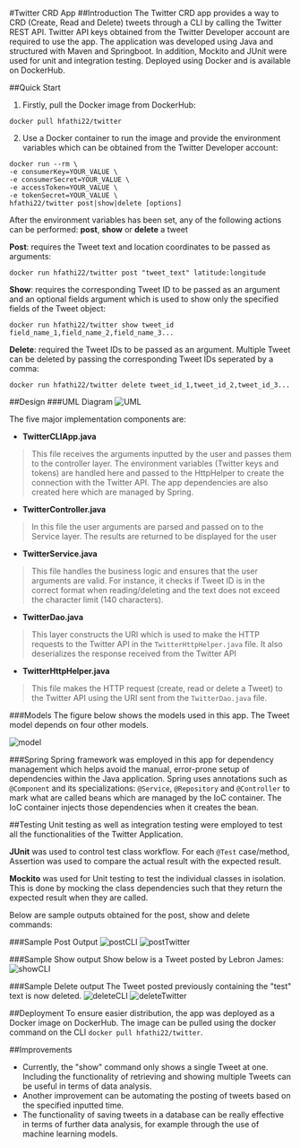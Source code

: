 #Twitter CRD App
##Introduction
The Twitter CRD app provides a way to CRD (Create, Read and Delete) tweets through a CLI by calling
the Twitter REST API. Twitter API keys obtained from the Twitter Developer account are required
to use the app. The application was developed using Java and structured with Maven and Springboot.
In addition, Mockito and JUnit were used for unit and integration testing. Deployed using Docker 
and is available on DockerHub.

##Quick Start
1. Firstly, pull the Docker image from DockerHub:
```
docker pull hfathi22/twitter
```

2. Use a Docker container to run the image and provide the environment variables which can
be obtained from the Twitter Developer account:
```
docker run --rm \
-e consumerKey=YOUR_VALUE \
-e consumerSecret=YOUR_VALUE \
-e accessToken=YOUR_VALUE \
-e tokenSecret=YOUR_VALUE \
hfathi22/twitter post|show|delete [options]
```
After the environment variables has been set, any of the following actions can be performed: 
**post**, **show** or **delete** a tweet

**Post**: requires the Tweet text and location coordinates to be passed as arguments:
```
docker run hfathi22/twitter post "tweet_text" latitude:longitude
```

**Show**: requires the corresponding Tweet ID to be passed as an argument and an optional fields argument 
which is used to show only the specified fields of the Tweet object:
```
docker run hfathi22/twitter show tweet_id field_name_1,field_name_2,field_name_3...
```

**Delete**: required the Tweet IDs to be passed as an argument. Multiple Tweet can be deleted 
by passing the corresponding Tweet IDs seperated by a comma:
```
docker run hfathi22/twitter delete tweet_id_1,tweet_id_2,tweet_id_3...
```

##Design
###UML Diagram
![UML](assets/UML.jpg)

The five major implementation components are:

* **TwitterCLIApp.java**
> This file receives the arguments inputted by the user and passes them to the controller layer. 
> The environment variables (Twitter keys and tokens) are handled here and passed to the HttpHelper to 
> create the connection with the Twitter API. The app dependencies are also created here 
> which are managed by Spring.

* **TwitterController.java**
> In this file the user arguments are parsed and passed on to the Service layer. The results are
> returned to be displayed for the user

* **TwitterService.java**
> This file handles the business logic and ensures that the user arguments are valid. For instance, it 
> checks if Tweet ID is in the correct format when reading/deleting and the text does not exceed the 
> character limit (140 characters).

* **TwitterDao.java**
> This layer constructs the URI which is used to make the HTTP requests to the Twitter API 
> in the `TwitterHttpHelper.java` file. It also deserializes the response received from the 
> Twitter API

* **TwitterHttpHelper.java**
> This file makes the HTTP request (create, read or delete a Tweet) to the Twitter API using the URI sent from the `TwitterDao.java`
> file.

###Models
The figure below shows the models used in this app. The Tweet model depends on four other models.

![model](assets/model.png)

###Spring
Spring framework was employed in this app for dependency management which helps avoid the manual,
error-prone setup of dependencies within the Java application. Spring uses annotations such as `@Component` and
its specializations: `@Service`, `@Repository` and `@Controller` to mark what are called 
beans which are managed by the IoC container. The IoC container injects those dependencies 
when it creates the bean.

##Testing
Unit testing as well as integration testing were employed to test all the functionalities of 
the Twitter Application. 

**JUnit** was used to control test class workflow. For each `@Test` case/method, Assertion was
used to compare the actual result with the expected result.

**Mockito** was used for Unit testing to test the individual classes in isolation. This is
done by mocking the class dependencies such that they return the expected result when they
are called.

Below are sample outputs obtained for the post, show and delete commands:

###Sample Post Output
![postCLI](assets/postCLI.JPG)
![postTwitter](assets/postTwitter.JPG)

###Sample Show output
Show below is a Tweet posted by Lebron James:
![showCLI](assets/showCLI.JPG)

###Sample Delete output
The Tweet posted previously containing the "test" text is now deleted.
![deleteCLI](assets/deleteCLI.JPG)
![deleteTwitter](assets/deleteTwitter.JPG)

##Deployment
To ensure easier distribution, the app was deployed as a Docker image on DockerHub. The image
can be pulled using the docker command on the CLI `docker pull hfathi22/twitter`.

##Improvements
* Currently, the "show" command only shows a single Tweet at one. Including the functionality
of retrieving and showing multiple Tweets can be useful in terms of data analysis.
* Another improvement can be automating the posting of tweets based on the specified inputted time.
* The functionality of saving tweets in a database can be really effective in terms of 
further data analysis, for example through the use of machine learning models.